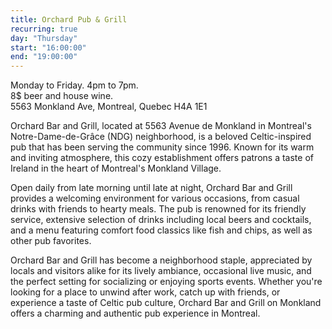 ```yaml
---
title: Orchard Pub & Grill
recurring: true
day: "Thursday"
start: "16:00:00"
end: "19:00:00"
---
```


Monday to Friday. 4pm to 7pm.<br>8$ beer and house wine.<br>5563 Monkland Ave, Montreal, Quebec H4A 1E1

<!-- more -->

Orchard Bar and Grill, located at 5563 Avenue de Monkland in Montreal's Notre-Dame-de-Grâce (NDG) neighborhood, is a beloved Celtic-inspired pub that has been serving the community since 1996. Known for its warm and inviting atmosphere, this cozy establishment offers patrons a taste of Ireland in the heart of Montreal's Monkland Village.

Open daily from late morning until late at night, Orchard Bar and Grill provides a welcoming environment for various occasions, from casual drinks with friends to hearty meals. The pub is renowned for its friendly service, extensive selection of drinks including local beers and cocktails, and a menu featuring comfort food classics like fish and chips, as well as other pub favorites.

Orchard Bar and Grill has become a neighborhood staple, appreciated by locals and visitors alike for its lively ambiance, occasional live music, and the perfect setting for socializing or enjoying sports events. Whether you're looking for a place to unwind after work, catch up with friends, or experience a taste of Celtic pub culture, Orchard Bar and Grill on Monkland offers a charming and authentic pub experience in Montreal.
